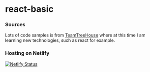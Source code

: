# react-basic

### Sources

Lots of code samples is from [TeamTreeHouse](https://teamtreehouse.com/) where at this time I am learning new technologies, such as react for example.

### Hosting on Netlify
[![Netlify Status](https://api.netlify.com/api/v1/badges/99ba3610-28e7-458e-a1b2-b500fc59d7c1/deploy-status)](https://app.netlify.com/sites/festive-kalam-3a794b/deploys)
